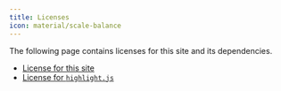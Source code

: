 ```yaml
---
title: Licenses
icon: material/scale-balance
---
```


The following page contains licenses for this site and its dependencies.
- [License for this site](./otr.md)
- [License for `highlight.js`](./highlight.js.md)
